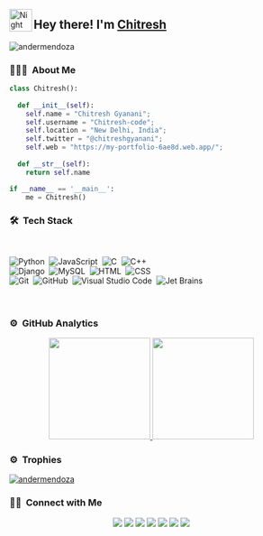 <img alt="Night Coding" src="./assets/Hand%20Wave.gif" width='40' align="left"/><h2>Hey there! I'm <a href="https://my-portfolio-6ae8d.web.app/" target="blank">
Chitresh</a></h2>

<!-- ## 👋 &nbsp;Hey there! I'm Chitresh -->

<p align="left"> <img src="https://komarev.com/ghpvc/?username=Chitresh-code&label=Profile%20views&color=0e75b6&style=flat" alt="andermendoza" /> </p>

### 👨🏻‍💻 &nbsp;About Me
```python
class Chitresh():
    
  def __init__(self):
    self.name = "Chitresh Gyanani";
    self.username = "Chitresh-code";
    self.location = "New Delhi, India";
    self.twitter = "@chitreshgyanani";
    self.web = "https://my-portfolio-6ae8d.web.app/";
  
  def __str__(self):
    return self.name

if __name__ == '__main__':
    me = Chitresh()
```

### 🛠 &nbsp;Tech Stack
<br>

![Python](https://img.icons8.com/clouds/100/python.png)&nbsp;
![JavaScript](https://img.icons8.com/pulsar-color/48/javascript.png)&nbsp;
![C](https://img.icons8.com/plasticine/100/c-programming.png)&nbsp;
![C++](https://img.icons8.com/ios/50/c-plus-plus-logo.png)&nbsp;\
![Django](https://img.icons8.com/ios/50/django.png)&nbsp;
![MySQL](https://img.icons8.com/fluency/48/mysql-logo.png)&nbsp;
![HTML](https://img.icons8.com/dusk/64/html-5.png)&nbsp;
![CSS](https://img.icons8.com/dusk/64/css3.png)&nbsp;\
![Git](https://img.icons8.com/pulsar-color/48/git.png)&nbsp;
![GitHub](https://img.icons8.com/doodle/40/000000/github--v1.png)&nbsp;
![Visual Studio Code](https://img.icons8.com/plasticine/100/visual-studio-code-2019.png)&nbsp;
![Jet Brains](https://img.icons8.com/plasticine/100/rider-jetbrains.png)&nbsp;
<br>
<br>
<br>

### ⚙️ &nbsp;GitHub Analytics

<p align="center">
<a href="https://github.com/AVS1508">
  <img height="180em" src="https://github-readme-stats-eight-theta.vercel.app/api?username=Chitresh-code&show_icons=true&theme=algolia&include_all_commits=true&count_private=true"/>
  <img height="180em" src="https://github-readme-stats-eight-theta.vercel.app/api/top-langs/?username=Chitresh-code&layout=compact&langs_count=8&theme=algolia"/>
</a>
</p>

### ⚙️ &nbsp;Trophies

<p align="left"> <a href="https://github.com/ryo-ma/github-profile-trophy"><img src="https://github-profile-trophy.vercel.app/?username=Chitresh-code&theme=dracula&column=7" alt="andermendoza" /></a> </p>

### 🤝🏻 &nbsp;Connect with Me

<p align="center">
<a href="https://www.linkedin.com/in/chitresh-gyanani-9595a3215/"<img src="https://img.icons8.com/doodle/40/000000/linkedin--v2.png"/></a>
<a href="https://github.com/Chitresh-code"><img src="https://img.icons8.com/doodle/40/000000/github--v1.png"/></a>
<a href="https://stackoverflow.com/users/22677918/chitresh-gyanani"><img src="https://img.icons8.com/external-tal-revivo-color-tal-revivo/40/000000/external-stack-overflow-is-a-question-and-answer-site-for-professional-logo-color-tal-revivo.png"/></a>
<a href="https://telegram.me/gyanani21"><img src="https://img.icons8.com/doodle/48/telegram.png"/></a>
<a href="https://www.instagram.com/chitreshgyanani/"><img src="https://img.icons8.com/doodle/40/000000/instagram-new--v2.png"/></a>
<a href="https://twitter.com/chitreshgyanani"><img src="https://img.icons8.com/doodle/40/000000/twitter-squared--v2.png"/></a>
<a href="mailto:gychitresh1290@gmail.com"><img src="https://img.icons8.com/doodle/48/gmail-new.png"/></a>
<a href="https://github.com/Chitresh-code/me.io/blob/main/Chitresh%20Gyanani%20Resume.pdf"><img src="https://img.icons8.com/plasticine/40/000000/resume.png"/></a>
</p>
